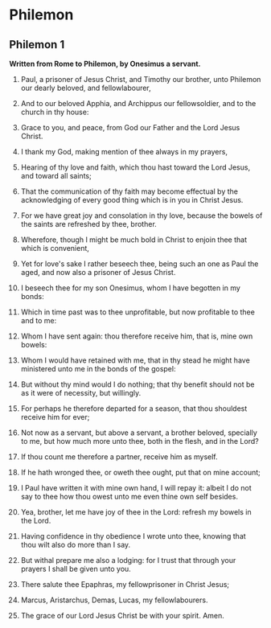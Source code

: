 # Philemon

## Philemon 1

__Written from Rome to Philemon, by Onesimus a servant.__

1. Paul, a prisoner of Jesus Christ, and Timothy our brother, unto Philemon our dearly beloved, and fellowlabourer,

2. And to our beloved Apphia, and Archippus our fellowsoldier, and to the church in thy house:

3. Grace to you, and peace, from God our Father and the Lord Jesus Christ.

4. I thank my God, making mention of thee always in my prayers,

5. Hearing of thy love and faith, which thou hast toward the Lord Jesus, and toward all saints;

6. That the communication of thy faith may become effectual by the acknowledging of every good thing which is in you in Christ Jesus.

7. For we have great joy and consolation in thy love, because the bowels of the saints are refreshed by thee, brother.

8. Wherefore, though I might be much bold in Christ to enjoin thee that which is convenient,

9. Yet for love's sake I rather beseech thee, being such an one as Paul the aged, and now also a prisoner of Jesus Christ.

10. I beseech thee for my son Onesimus, whom I have begotten in my bonds:

11. Which in time past was to thee unprofitable, but now profitable to thee and to me:

12. Whom I have sent again: thou therefore receive him, that is, mine own bowels:

13. Whom I would have retained with me, that in thy stead he might have ministered unto me in the bonds of the gospel:

14. But without thy mind would I do nothing; that thy benefit should not be as it were of necessity, but willingly.

15. For perhaps he therefore departed for a season, that thou shouldest receive him for ever;

16. Not now as a servant, but above a servant, a brother beloved, specially to me, but how much more unto thee, both in the flesh, and in the Lord?

17. If thou count me therefore a partner, receive him as myself.

18. If he hath wronged thee, or oweth thee ought, put that on mine account;

19. I Paul have written it with mine own hand, I will repay it: albeit I do not say to thee how thou owest unto me even thine own self besides.

20. Yea, brother, let me have joy of thee in the Lord: refresh my bowels in the Lord.

21. Having confidence in thy obedience I wrote unto thee, knowing that thou wilt also do more than I say.

22. But withal prepare me also a lodging: for I trust that through your prayers I shall be given unto you.

23. There salute thee Epaphras, my fellowprisoner in Christ Jesus;

24. Marcus, Aristarchus, Demas, Lucas, my fellowlabourers.

25. The grace of our Lord Jesus Christ be with your spirit. Amen. 

